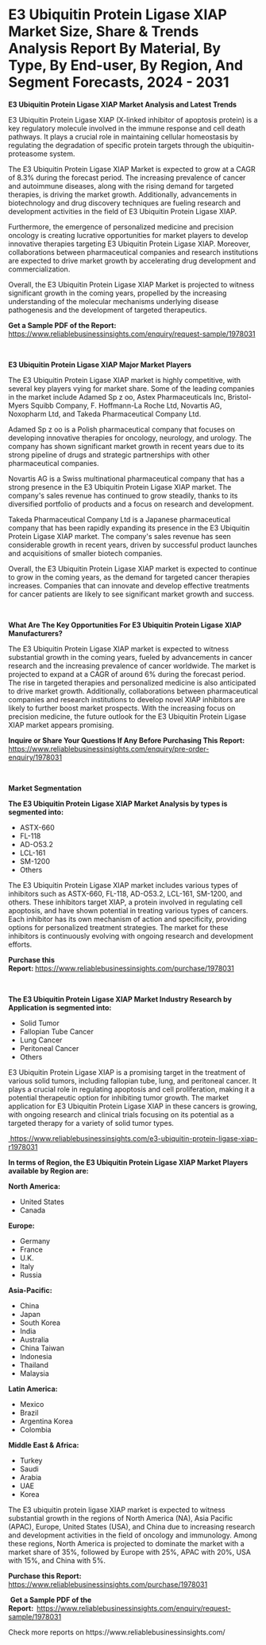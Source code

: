 <p><h1>E3 Ubiquitin Protein Ligase XIAP Market Size, Share & Trends Analysis Report By Material, By Type, By End-user, By Region, And Segment Forecasts, 2024 - 2031</h1></p><p><strong>E3 Ubiquitin Protein Ligase XIAP Market Analysis and Latest Trends</strong></p>
<p><p>E3 Ubiquitin Protein Ligase XIAP (X-linked inhibitor of apoptosis protein) is a key regulatory molecule involved in the immune response and cell death pathways. It plays a crucial role in maintaining cellular homeostasis by regulating the degradation of specific protein targets through the ubiquitin-proteasome system.</p><p>The E3 Ubiquitin Protein Ligase XIAP Market is expected to grow at a CAGR of 8.3% during the forecast period. The increasing prevalence of cancer and autoimmune diseases, along with the rising demand for targeted therapies, is driving the market growth. Additionally, advancements in biotechnology and drug discovery techniques are fueling research and development activities in the field of E3 Ubiquitin Protein Ligase XIAP.</p><p>Furthermore, the emergence of personalized medicine and precision oncology is creating lucrative opportunities for market players to develop innovative therapies targeting E3 Ubiquitin Protein Ligase XIAP. Moreover, collaborations between pharmaceutical companies and research institutions are expected to drive market growth by accelerating drug development and commercialization.</p><p>Overall, the E3 Ubiquitin Protein Ligase XIAP Market is projected to witness significant growth in the coming years, propelled by the increasing understanding of the molecular mechanisms underlying disease pathogenesis and the development of targeted therapeutics.</p></p>
<p><strong>Get a Sample PDF of the Report:&nbsp;</strong> <a href="https://www.reliablebusinessinsights.com/enquiry/request-sample/1978031">https://www.reliablebusinessinsights.com/enquiry/request-sample/1978031</a></p>
<p>&nbsp;</p>
<p><strong>E3 Ubiquitin Protein Ligase XIAP Major Market Players</strong></p>
<p><p>The E3 Ubiquitin Protein Ligase XIAP market is highly competitive, with several key players vying for market share. Some of the leading companies in the market include Adamed Sp z oo, Astex Pharmaceuticals Inc, Bristol-Myers Squibb Company, F. Hoffmann-La Roche Ltd, Novartis AG, Noxopharm Ltd, and Takeda Pharmaceutical Company Ltd.</p><p>Adamed Sp z oo is a Polish pharmaceutical company that focuses on developing innovative therapies for oncology, neurology, and urology. The company has shown significant market growth in recent years due to its strong pipeline of drugs and strategic partnerships with other pharmaceutical companies.</p><p>Novartis AG is a Swiss multinational pharmaceutical company that has a strong presence in the E3 Ubiquitin Protein Ligase XIAP market. The company's sales revenue has continued to grow steadily, thanks to its diversified portfolio of products and a focus on research and development.</p><p>Takeda Pharmaceutical Company Ltd is a Japanese pharmaceutical company that has been rapidly expanding its presence in the E3 Ubiquitin Protein Ligase XIAP market. The company's sales revenue has seen considerable growth in recent years, driven by successful product launches and acquisitions of smaller biotech companies.</p><p>Overall, the E3 Ubiquitin Protein Ligase XIAP market is expected to continue to grow in the coming years, as the demand for targeted cancer therapies increases. Companies that can innovate and develop effective treatments for cancer patients are likely to see significant market growth and success.</p></p>
<p>&nbsp;</p>
<p><strong>What Are The Key Opportunities For E3 Ubiquitin Protein Ligase XIAP Manufacturers?</strong></p>
<p><p>The E3 Ubiquitin Protein Ligase XIAP market is expected to witness substantial growth in the coming years, fueled by advancements in cancer research and the increasing prevalence of cancer worldwide. The market is projected to expand at a CAGR of around 6% during the forecast period. The rise in targeted therapies and personalized medicine is also anticipated to drive market growth. Additionally, collaborations between pharmaceutical companies and research institutions to develop novel XIAP inhibitors are likely to further boost market prospects. With the increasing focus on precision medicine, the future outlook for the E3 Ubiquitin Protein Ligase XIAP market appears promising.</p></p>
<p><strong>Inquire or Share Your Questions If Any Before Purchasing This Report:</strong> <a href="https://www.reliablebusinessinsights.com/enquiry/pre-order-enquiry/1978031">https://www.reliablebusinessinsights.com/enquiry/pre-order-enquiry/1978031</a></p>
<p>&nbsp;</p>
<p><strong>Market Segmentation</strong></p>
<p><strong>The E3 Ubiquitin Protein Ligase XIAP Market Analysis by types is segmented into:</strong></p>
<p><ul><li>ASTX-660</li><li>FL-118</li><li>AD-O53.2</li><li>LCL-161</li><li>SM-1200</li><li>Others</li></ul></p>
<p><p>The E3 Ubiquitin Protein Ligase XIAP market includes various types of inhibitors such as ASTX-660, FL-118, AD-O53.2, LCL-161, SM-1200, and others. These inhibitors target XIAP, a protein involved in regulating cell apoptosis, and have shown potential in treating various types of cancers. Each inhibitor has its own mechanism of action and specificity, providing options for personalized treatment strategies. The market for these inhibitors is continuously evolving with ongoing research and development efforts.</p></p>
<p><strong>Purchase this Report:&nbsp;</strong><a href="https://www.reliablebusinessinsights.com/purchase/1978031">https://www.reliablebusinessinsights.com/purchase/1978031</a></p>
<p>&nbsp;</p>
<p><strong>The E3 Ubiquitin Protein Ligase XIAP Market Industry Research by Application is segmented into:</strong></p>
<p><ul><li>Solid Tumor</li><li>Fallopian Tube Cancer</li><li>Lung Cancer</li><li>Peritoneal Cancer</li><li>Others</li></ul></p>
<p><p>E3 Ubiquitin Protein Ligase XIAP is a promising target in the treatment of various solid tumors, including fallopian tube, lung, and peritoneal cancer. It plays a crucial role in regulating apoptosis and cell proliferation, making it a potential therapeutic option for inhibiting tumor growth. The market application for E3 Ubiquitin Protein Ligase XIAP in these cancers is growing, with ongoing research and clinical trials focusing on its potential as a targeted therapy for a variety of solid tumor types.</p></p>
<p><a href="https://www.reliablebusinessinsights.com/e3-ubiquitin-protein-ligase-xiap-r1978031">&nbsp;https://www.reliablebusinessinsights.com/e3-ubiquitin-protein-ligase-xiap-r1978031</a></p>
<p><strong>In terms of Region, the E3 Ubiquitin Protein Ligase XIAP Market Players available by Region are:</strong></p>
<p>
    <p> <strong> North America: </strong>
        <ul>
            <li>United States</li>
            <li>Canada</li>
        </ul>
        </p> 
    <p> <strong> Europe: </strong>
        <ul>
            <li>Germany</li>
            <li>France</li>
            <li>U.K.</li>
            <li>Italy</li>
            <li>Russia</li>
        </ul>
        </p> 
    <p> <strong> Asia-Pacific: </strong>
        <ul>
            <li>China</li>
            <li>Japan</li>
            <li>South Korea</li>
            <li>India</li>
            <li>Australia</li>
            <li>China Taiwan</li>
            <li>Indonesia</li>
            <li>Thailand</li>
            <li>Malaysia</li>
        </ul>
        </p> 
    <p> <strong> Latin America: </strong>
        <ul>
            <li>Mexico</li>
            <li>Brazil</li>
            <li>Argentina Korea</li>
            <li>Colombia</li>
        </ul>
        </p> 
    <p> <strong> Middle East & Africa: </strong>
        <ul>
            <li>Turkey</li>
            <li>Saudi</li>
            <li>Arabia</li>
            <li>UAE</li>
            <li>Korea</li>
        </ul>
    </p>
    </p>
<p><p>The E3 ubiquitin protein ligase XIAP market is expected to witness substantial growth in the regions of North America (NA), Asia Pacific (APAC), Europe, United States (USA), and China due to increasing research and development activities in the field of oncology and immunology. Among these regions, North America is projected to dominate the market with a market share of 35%, followed by Europe with 25%, APAC with 20%, USA with 15%, and China with 5%.</p></p>
<p><strong>Purchase this Report: </strong><a href="https://www.reliablebusinessinsights.com/purchase/1978031">https://www.reliablebusinessinsights.com/purchase/1978031</a></p>
<p>&nbsp;<strong>Get a Sample PDF of the Report:&nbsp;&nbsp;</strong><a href="https://www.reliablebusinessinsights.com/enquiry/request-sample/1978031">https://www.reliablebusinessinsights.com/enquiry/request-sample/1978031</a></p>
<p><strong></strong></p>
<p>Check more reports on https://www.reliablebusinessinsights.com/</p>